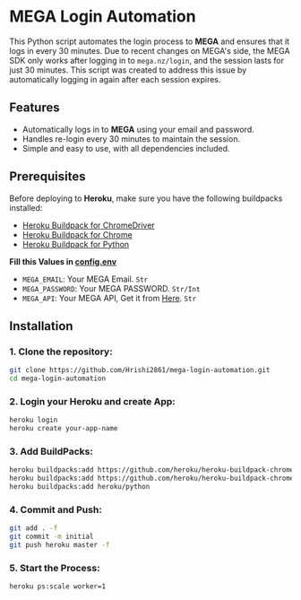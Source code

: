 # MEGA Login Automation

This Python script automates the login process to **MEGA** and ensures that it logs in every 30 minutes. Due to recent changes on MEGA's side, the MEGA SDK only works after logging in to `mega.nz/login`, and the session lasts for just 30 minutes. This script was created to address this issue by automatically logging in again after each session expires.

## Features
- Automatically logs in to **MEGA** using your email and password.
- Handles re-login every 30 minutes to maintain the session.
- Simple and easy to use, with all dependencies included.

## Prerequisites

Before deploying to **Heroku**, make sure you have the following buildpacks installed:

- [Heroku Buildpack for ChromeDriver](https://github.com/heroku/heroku-buildpack-chromedriver.git)
- [Heroku Buildpack for Chrome](https://github.com/heroku/heroku-buildpack-chrome-for-testing.git)
- [Heroku Buildpack for Python](https://github.com/heroku/heroku-buildpack-python)


<b>Fill this Values in [config.env](config.env)</b>
- `MEGA_EMAIL`: Your MEGA Email. `Str`
- `MEGA_PASSWORD`: Your MEGA PASSWORD. `Str/Int`
- `MEGA_API`: Your MEGA API, Get it from [Here](https://graph.org/MEGA-API-04-01). `Str`

## Installation

### 1. Clone the repository:

```bash
git clone https://github.com/Hrishi2861/mega-login-automation.git
cd mega-login-automation
```

### 2. Login your Heroku and create App:

```bash
heroku login
heroku create your-app-name
```

### 3. Add BuildPacks:

```bash
heroku buildpacks:add https://github.com/heroku/heroku-buildpack-chrome-for-testing.git
heroku buildpacks:add https://github.com/heroku/heroku-buildpack-chromedriver.git
heroku buildpacks:add heroku/python
```

### 4. Commit and Push:

```bash
git add . -f
git commit -m initial
git push heroku master -f
```

### 5. Start the Process:

```bash
heroku ps:scale worker=1
```